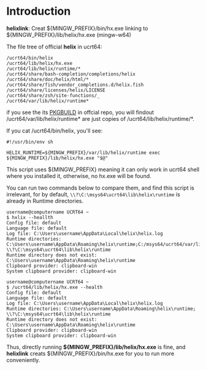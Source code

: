 # Introduction

**helixlink**: Creat \${MINGW_PREFIX}/bin/hx.exe linking to \${MINGW_PREFIX}/lib/helix/hx.exe (mingw-w64)

The file tree of official **helix** in ucrt64:

    /ucrt64/bin/helix
    /ucrt64/lib/helix/hx.exe
    /ucrt64/lib/helix/runtime/*
    /ucrt64/share/bash-completion/completions/helix
    /ucrt64/share/doc/helix/html/*
    /ucrt64/share/fish/vendor_completions.d/helix.fish
    /ucrt64/share/licenses/helix/LICENSE
    /ucrt64/share/zsh/site-functions/_
    /ucrt64/var/lib/helix/runtime*
    
if you see the its [PKGBUILD](https://github.com/msys2/MINGW-packages/blob/master/mingw-w64-helix/PKGBUILD) in offcial repo, you will findout /ucrt64/var/lib/helix/runtime* are just copies of /ucrt64/lib/helix/runtime/*.

If you cat /ucrt64/bin/helix, you'll see:

    #!/usr/bin/env sh

    HELIX_RUNTIME=${MINGW_PREFIX}/var/lib/helix/runtime exec ${MINGW_PREFIX}/lib/helix/hx.exe "$@"

This script uses ${MINGW_PREFIX} meaning it can only work in ucrt64 shell where you installed it, otherwise, no hx.exe will be found.

You can run two commands below to compare them, and find this script is irrelevant, for by default, `\\?\C:\msys64\ucrt64\lib\helix\runtime` is already in Runtime directories.

```MSYS/UCRT64
username@computername UCRT64 ~
$ hxlix --heallth
Config file: default
Language file: default
Log file: C:\Users\username\AppData\Local\helix\helix.log
Runtime directories: C:\Users\username\AppData\Roaming\helix\runtime;C:/msys64/ucrt64/var/lib/helix/runtime;
\\?\C:\msys64\ucrt64\lib\helix\runtime
Runtime directory does not exist: C:\Users\username\AppData\Roaming\helix\runtime
Clipboard provider: clipboard-win
System clipboard provider: clipboard-win
```

```MSYS/UCRT64
username@computername UCRT64 ~
$ /ucrt64/lib/helix/hx.exe --health
Config file: default
Language file: default
Log file: C:\Users\username\AppData\Local\helix\helix.log
Runtime directories: C:\Users\username\AppData\Roaming\helix\runtime;
\\?\C:\msys64\ucrt64\lib\helix\runtime
Runtime directory does not exist: C:\Users\username\AppData\Roaming\helix\runtime
Clipboard provider: clipboard-win
System clipboard provider: clipboard-win
```

Thus, directly running __\${MINGW_PREFIX}/lib/helix/hx.exe__ is fine, and __helixlink__ creats \${MINGW_PREFIX}/bin/hx.exe for you to run more conveniently.